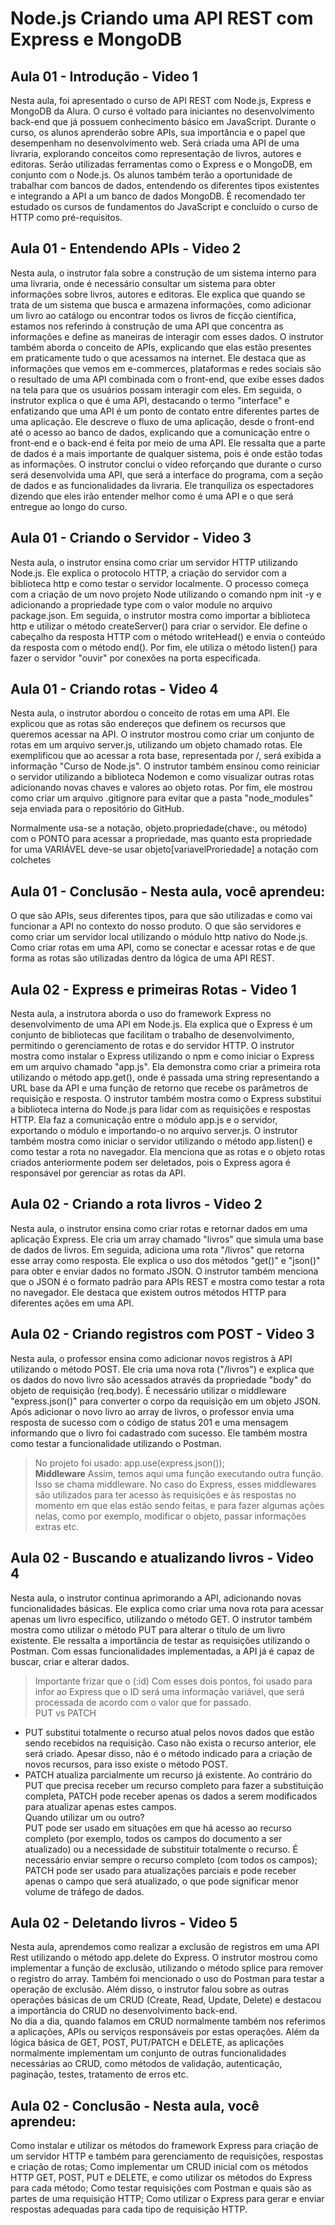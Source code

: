 
# Node.js Criando uma API REST com Express e MongoDB

## Aula 01 - Introdução - Video 1
Nesta aula, foi apresentado o curso de API REST com Node.js, Express e MongoDB da Alura. O curso é voltado para iniciantes no desenvolvimento back-end que já possuem conhecimento básico em JavaScript. Durante o curso, os alunos aprenderão sobre APIs, sua importância e o papel que desempenham no desenvolvimento web. Será criada uma API de uma livraria, explorando conceitos como representação de livros, autores e editoras. Serão utilizadas ferramentas como o Express e o MongoDB, em conjunto com o Node.js. Os alunos também terão a oportunidade de trabalhar com bancos de dados, entendendo os diferentes tipos existentes e integrando a API a um banco de dados MongoDB. É recomendado ter estudado os cursos de fundamentos do JavaScript e concluído o curso de HTTP como pré-requisitos.

## Aula 01 - Entendendo APIs - Video 2
Nesta aula, o instrutor fala sobre a construção de um sistema interno para uma livraria, onde é necessário consultar um sistema para obter informações sobre livros, autores e editoras. Ele explica que quando se trata de um sistema que busca e armazena informações, como adicionar um livro ao catálogo ou encontrar todos os livros de ficção científica, estamos nos referindo à construção de uma API que concentra as informações e define as maneiras de interagir com esses dados. O instrutor também aborda o conceito de APIs, explicando que elas estão presentes em praticamente tudo o que acessamos na internet. Ele destaca que as informações que vemos em e-commerces, plataformas e redes sociais são o resultado de uma API combinada com o front-end, que exibe esses dados na tela para que os usuários possam interagir com eles. Em seguida, o instrutor explica o que é uma API, destacando o termo "interface" e enfatizando que uma API é um ponto de contato entre diferentes partes de uma aplicação. Ele descreve o fluxo de uma aplicação, desde o front-end até o acesso ao banco de dados, explicando que a comunicação entre o front-end e o back-end é feita por meio de uma API. Ele ressalta que a parte de dados é a mais importante de qualquer sistema, pois é onde estão todas as informações. O instrutor conclui o vídeo reforçando que durante o curso será desenvolvida uma API, que será a interface do programa, com a seção de dados e as funcionalidades da livraria. Ele tranquiliza os espectadores dizendo que eles irão entender melhor como é uma API e o que será entregue ao longo do curso.


## Aula 01 - Criando o Servidor - Video 3
Nesta aula, o instrutor ensina como criar um servidor HTTP utilizando Node.js. Ele explica o protocolo HTTP, a criação do servidor com a biblioteca http e como testar o servidor localmente. O processo começa com a criação de um novo projeto Node utilizando o comando npm init -y e adicionando a propriedade type com o valor module no arquivo package.json. Em seguida, o instrutor mostra como importar a biblioteca http e utilizar o método createServer() para criar o servidor. Ele define o cabeçalho da resposta HTTP com o método writeHead() e envia o conteúdo da resposta com o método end(). Por fim, ele utiliza o método listen() para fazer o servidor "ouvir" por conexões na porta especificada.


## Aula 01 - Criando rotas - Video 4
Nesta aula, o instrutor abordou o conceito de rotas em uma API. Ele explicou que as rotas são endereços que definem os recursos que queremos acessar na API. O instrutor mostrou como criar um conjunto de rotas em um arquivo server.js, utilizando um objeto chamado rotas. Ele exemplificou que ao acessar a rota base, representada por /, será exibida a informação "Curso de Node.js". O instrutor também ensinou como reiniciar o servidor utilizando a biblioteca Nodemon e como visualizar outras rotas adicionando novas chaves e valores ao objeto rotas. Por fim, ele mostrou como criar um arquivo .gitignore para evitar que a pasta "node_modules" seja enviada para o repositório do GitHub.

Normalmente usa-se a notação, objeto.propriedade(chave:, ou método) com o PONTO para acessar a propriedade, mas quanto esta propriedade for uma VARIÁVEL deve-se usar objeto[variavelProriedade] a notação com colchetes 


## Aula 01 - Conclusão - Nesta aula, você aprendeu:
O que são APIs, seus diferentes tipos, para que são utilizadas e como vai funcionar a API no contexto do nosso produto.
O que são servidores e como criar um servidor local utilizando o módulo http nativo do Node.js.
Como criar rotas em uma API, como se conectar e acessar rotas e de que forma as rotas são utilizadas dentro da lógica de uma API REST.



## Aula 02 - Express e primeiras Rotas - Video 1
Nesta aula, a instrutora aborda o uso do framework Express no desenvolvimento de uma API em Node.js. Ela explica que o Express é um conjunto de bibliotecas que facilitam o trabalho de desenvolvimento, permitindo o gerenciamento de rotas e do servidor HTTP. O instrutor mostra como instalar o Express utilizando o npm e como iniciar o Express em um arquivo chamado "app.js". Ela demonstra como criar a primeira rota utilizando o método app.get(), onde é passada uma string representando a URL base da API e uma função de retorno que recebe os parâmetros de requisição e resposta. O instrutor também mostra como o Express substitui a biblioteca interna do Node.js para lidar com as requisições e respostas HTTP. Ela faz a comunicação entre o módulo app.js e o servidor, exportando o módulo e importando-o no arquivo server.js. O instrutor também mostra como iniciar o servidor utilizando o método app.listen() e como testar a rota no navegador. Ela menciona que as rotas e o objeto rotas criados anteriormente podem ser deletados, pois o Express agora é responsável por gerenciar as rotas da API.


## Aula 02 - Criando a rota livros - Video 2
Nesta aula, o instrutor ensina como criar rotas e retornar dados em uma aplicação Express. Ele cria um array chamado "livros" que simula uma base de dados de livros. Em seguida, adiciona uma rota "/livros" que retorna esse array como resposta. Ele explica o uso dos métodos "get()" e "json()" para obter e enviar dados no formato JSON. O instrutor também menciona que o JSON é o formato padrão para APIs REST e mostra como testar a rota no navegador. Ele destaca que existem outros métodos HTTP para diferentes ações em uma API.


## Aula 02 - Criando registros com POST - Video 3
Nesta aula, o professor ensina como adicionar novos registros à API utilizando o método POST. Ele cria uma nova rota ("/livros") e explica que os dados do novo livro são acessados através da propriedade "body" do objeto de requisição (req.body). É necessário utilizar o middleware "express.json()" para converter o corpo da requisição em um objeto JSON. Após adicionar o novo livro ao array de livros, o professor envia uma resposta de sucesso com o código de status 201 e uma mensagem informando que o livro foi cadastrado com sucesso. Ele também mostra como testar a funcionalidade utilizando o Postman.
> No projeto foi usado: app.use(express.json());  
**Middleware**
Assim, temos aqui uma função executando outra função. Isso se chama middleware.
No caso do Express, esses middlewares são utilizados para ter acesso às requisições e às respostas no momento em que elas estão sendo feitas, e para fazer algumas ações nelas, como por exemplo, modificar o objeto, passar informações extras etc.


## Aula 02 - Buscando e atualizando livros - Video 4
Nesta aula, o instrutor continua aprimorando a API, adicionando novas funcionalidades básicas. Ele explica como criar uma nova rota para acessar apenas um livro específico, utilizando o método GET. O instrutor também mostra como utilizar o método PUT para alterar o título de um livro existente. Ele ressalta a importância de testar as requisições utilizando o Postman. Com essas funcionalidades implementadas, a API já é capaz de buscar, criar e alterar dados.
> Importante frizar que o (:id) Com esses dois pontos, foi usado para infor ao Express que o ID será uma informação variável, que será processada de acordo com o valor que for passado.  
> PUT vs PATCH  
 - PUT substitui totalmente o recurso atual pelos novos dados que estão sendo recebidos na requisição. Caso não exista o recurso anterior, ele será criado. Apesar disso, não é o método indicado para a criação de novos recursos, para isso existe o método POST.
 - PATCH atualiza parcialmente um recurso já existente. Ao contrário do PUT que precisa receber um recurso completo para fazer a substituição completa, PATCH pode receber apenas os dados a serem modificados para atualizar apenas estes campos.  
 Quando utilizar um ou outro?  
PUT pode ser usado em situações em que há acesso ao recurso completo (por exemplo, todos os campos do documento a ser atualizado) ou a necessidade de substituir totalmente o recurso. É necessário enviar sempre o recurso completo (com todos os campos);  
PATCH pode ser usado para atualizações parciais e pode receber apenas o campo que será atualizado, o que pode significar menor volume de tráfego de dados.


## Aula 02 - Deletando livros - Video 5
Nesta aula, aprendemos como realizar a exclusão de registros em uma API Rest utilizando o método app.delete do Express. O instrutor mostrou como implementar a função de exclusão, utilizando o método splice para remover o registro do array. Também foi mencionado o uso do Postman para testar a operação de exclusão. Além disso, o instrutor falou sobre as outras operações básicas de um CRUD (Create, Read, Update, Delete) e destacou a importância do CRUD no desenvolvimento back-end.  
No dia a dia, quando falamos em CRUD normalmente também nos referimos a aplicações, APIs ou serviços responsáveis por estas operações. Além da lógica básica de GET, POST, PUT/PATCH e DELETE, as aplicações normalmente implementam um conjunto de outras funcionalidades necessárias ao CRUD, como métodos de validação, autenticação, paginação, testes, tratamento de erros etc.  


## Aula 02 - Conclusão - Nesta aula, você aprendeu:
Como instalar e utilizar os métodos do framework Express para criação de um servidor HTTP e também para gerenciamento de requisições, respostas e criação de rotas;
Como implementar um CRUD inicial com os métodos HTTP GET, POST, PUT e DELETE, e como utilizar os métodos do Express para cada método;
Como testar requisições com Postman e quais são as partes de uma requisição HTTP;
Como utilizar o Express para gerar e enviar respostas adequadas para cada tipo de requisição HTTP.